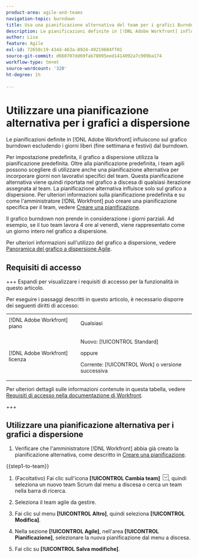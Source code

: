 ```yaml
---
product-area: agile-and-teams
navigation-topic: burndown
title: Usa una pianificazione alternativa del team per i grafici Burndown
description: Le pianificazioni definite in [!DNL Adobe Workfront] influiscono sul grafico burndown escludendo i giorni liberi (fine settimana e festivi) dal burndown.
author: Lisa
feature: Agile
exl-id: 72650c19-434d-463a-8924-49219604ff01
source-git-commit: d660707dd69fab78095eed1414092a7c909ba174
workflow-type: tm+mt
source-wordcount: '320'
ht-degree: 1%

---
```


# Utilizzare una pianificazione alternativa per i grafici a dispersione

Le pianificazioni definite in [!DNL Adobe Workfront] influiscono sul grafico burndown escludendo i giorni liberi (fine settimana e festivi) dal burndown.

Per impostazione predefinita, il grafico a dispersione utilizza la pianificazione predefinita. Oltre alla pianificazione predefinita, i team agili possono scegliere di utilizzare anche una pianificazione alternativa per incorporare giorni non lavorativi specifici del team. Questa pianificazione alternativa viene quindi riportata nel grafico a discesa di qualsiasi iterazione assegnata al team. La pianificazione alternativa influisce solo sul grafico a dispersione. Per ulteriori informazioni sulla pianificazione predefinita e su come l&#39;amministratore [!DNL Workfront] può creare una pianificazione specifica per il team, vedere [Creare una pianificazione](../../../administration-and-setup/set-up-workfront/configure-timesheets-schedules/create-schedules.md).

Il grafico burndown non prende in considerazione i giorni parziali. Ad esempio, se il tuo team lavora 4 ore al venerdì, viene rappresentato come un giorno intero nel grafico a dispersione.

Per ulteriori informazioni sull&#39;utilizzo del grafico a dispersione, vedere [Panoramica del grafico a dispersione Agile](../../../agile/use-scrum-in-an-agile-team/burndown/burndown-chart-overview.md).

## Requisiti di accesso

+++ Espandi per visualizzare i requisiti di accesso per la funzionalità in questo articolo.

Per eseguire i passaggi descritti in questo articolo, è necessario disporre dei seguenti diritti di accesso:

<table style="table-layout:auto"> 
 <col> 
 </col> 
 <col> 
 </col> 
 <tbody> 
  <tr> 
   <td role="rowheader">[!DNL Adobe Workfront] piano</td> 
   <td> <p>Qualsiasi</p> </td> 
  </tr> 
  <tr> 
   <td role="rowheader">[!DNL Adobe Workfront] licenza</td> 
   <td> <p>Nuovo: [!UICONTROL Standard]</p> 
   oppure
   <p>Corrente: [!UICONTROL Work] o versione successiva</p> </td> 
  </tr>
 </tbody> 
</table>

Per ulteriori dettagli sulle informazioni contenute in questa tabella, vedere [Requisiti di accesso nella documentazione di Workfront](/help/quicksilver/administration-and-setup/add-users/access-levels-and-object-permissions/access-level-requirements-in-documentation.md).

+++

## Utilizzare una pianificazione alternativa per i grafici a dispersione

1. Verificare che l&#39;amministratore [!DNL Workfront] abbia già creato la pianificazione alternativa, come descritto in [Creare una pianificazione](../../../administration-and-setup/set-up-workfront/configure-timesheets-schedules/create-schedules.md).

{{step1-to-team}}

1. (Facoltativo) Fai clic sull&#39;icona **[!UICONTROL Cambia team]** ![Cambia team](assets/switch-team-icon.png), quindi seleziona un nuovo team Scrum dal menu a discesa o cerca un team nella barra di ricerca.

1. Seleziona il team agile da gestire.
1. Fai clic sul menu **[!UICONTROL Altro]**, quindi seleziona **[!UICONTROL Modifica]**.

1. Nella sezione **[!UICONTROL Agile]**, nell&#39;area **[!UICONTROL Pianificazione]**, selezionare la nuova pianificazione dal menu a discesa.

1. Fai clic su **[!UICONTROL Salva modifiche]**.
